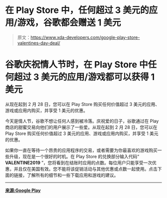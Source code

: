 # 在 Play Store 中，任何超过 3 美元的应用/游戏，谷歌都会赠送 1 美元

> 原文：<https://www.xda-developers.com/google-play-store-valentines-day-deal/>

# 谷歌庆祝情人节时，在 Play Store 中任何超过 3 美元的应用/游戏都可以获得 1 美元

从现在起到 2 月 28 日，您可以在 Play Store 购买任何价值超过 3 美元的应用、游戏或应用内购买，并享受 1 美元的优惠。

今天是情人节，谷歌不想让任何人感到被冷落。庆祝爱的日子，谷歌通过在 Play 商店的甜蜜交易向他们的用户展示了一些爱。从现在起到 2 月 28 日，您可以在 Play Store 购买任何价值超过 3 美元的应用、游戏或应用内购买，并享受 1 美元的优惠。

如果你一直在等待一个昂贵的应用程序的交易，或者需要为你最喜欢的游戏购买一些升级，现在是一个很好的时机。在 Play Store 的兑换部分输入代码“ **VALENTINE2019** ”，您将看到在结账时应用的点数。每位用户只能享受一次优惠，并且仅在美国有效。您不能将该促销活动与其他优惠或点数一起使用。点击下面的链接，了解所有的细节和一些下载应用和游戏的建议。

* * *

[**来源:Google Play**](https://play.google.com/store/apps/collection/p3_details_14109682044646809638_2939165496)